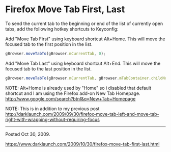 # Firefox Move Tab First, Last

To send the current tab to the beginning or end of the list of currently open tabs, add the following hotkey shortcuts to Keyconfig:

Add "Move Tab First" using keyboard shortcut Alt+Home. This will move the focused tab to the first position in the list.
```javascript
gBrowser.moveTabTo(gBrowser.mCurrentTab, 0);
```

Add "Move Tab Last" using keyboard shortcut Alt+End.  This will move the focused tab to the last position in the list.
```javascript
gBrowser.moveTabTo(gBrowser.mCurrentTab, gBrowser.mTabContainer.childNodes.length - 1);
```

NOTE: Alt+Home is already used by "Home" so i disabled that default shortcut and I am using the Firefox add-on New Tab Homepage. http://www.google.com/search?btnI&q=New+Tab+Homepage

NOTE: This is in addition to my previous post
http://darklaunch.com/2009/09/30/firefox-move-tab-left-and-move-tab-right-with-wrapping-without-requiring-focus

---

Posted Oct 30, 2009.

https://www.darklaunch.com/2009/10/30/firefox-move-tab-first-last.html
